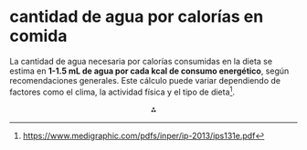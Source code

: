 # cantidad de agua por calorías en comida

La cantidad de agua necesaria por calorías consumidas en la dieta se estima en **1-1.5 mL de agua por cada kcal de consumo energético**, según recomendaciones generales. Este cálculo puede variar dependiendo de factores como el clima, la actividad física y el tipo de dieta[^6].

<div style="text-align: center">⁂</div>

[^1]: https://www.lavanguardia.com/comer/expres/20240605/9705785/malo-beber-agua-comidas-sanidad-responde-pvlv.html

[^2]: https://theconversation.com/beber-tres-litros-de-agua-al-dia-probablemente-no-le-ayude-a-adelgazar-212724

[^3]: https://www.familiaysalud.es/mito-o-realidad/mito-o-realidad/beber-agua-con-las-comidas-engorda

[^4]: https://www.consumer.es/alimentacion/alimentos-hidratantes-agua

[^5]: https://www.cun.es/chequeos-salud/vida-sana/nutricion/agua

[^6]: https://www.medigraphic.com/pdfs/inper/ip-2013/ips131e.pdf

[^7]: https://www.nutt.es/el-agua-en-las-comidas-no-engorda/

[^8]: https://recetasdecocina.elmundo.es/tabla-calorias

